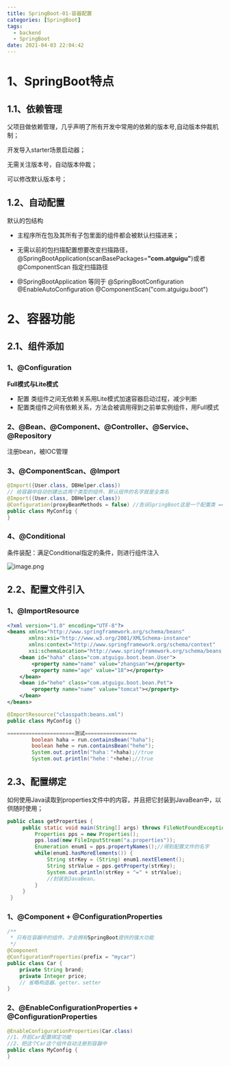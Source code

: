 ```yaml
---
title: SpringBoot-01-容器配置
categories: [SpringBoot]
tags:
  - backend
  - SpringBoot
date: 2021-04-03 22:04:42
---
```


# 1、SpringBoot特点

## 1.1、依赖管理

父项目做依赖管理，几乎声明了所有开发中常用的依赖的版本号,自动版本仲裁机制；

开发导入starter场景启动器；

无需关注版本号，自动版本仲裁；

可以修改默认版本号；

## 1.2、自动配置


默认的包结构

- 主程序所在包及其所有子包里面的组件都会被默认扫描进来；
- 无需以前的包扫描配置想要改变扫描路径，@SpringBootApplication(scanBasePackages=**"com.atguigu"**)或者@ComponentScan 指定扫描路径

- @SpringBootApplication
	等同于
	@SpringBootConfiguration
	@EnableAutoConfiguration
	@ComponentScan("com.atguigu.boot")



# 2、容器功能

## 2.1、组件添加

### 1、@Configuration

**Full模式与Lite模式**

- 配置 类组件之间无依赖关系用Lite模式加速容器启动过程，减少判断
- 配置类组件之间有依赖关系，方法会被调用得到之前单实例组件，用Full模式

### 2、@Bean、@Component、@Controller、@Service、@Repository

注册bean，被IOC管理

### 3、@ComponentScan、@Import

```java
@Import({User.class, DBHelper.class})
// 给容器中自动创建出这两个类型的组件、默认组件的名字就是全类名
@Import({User.class, DBHelper.class})
@Configuration(proxyBeanMethods = false) //告诉SpringBoot这是一个配置类 == 配置文件
public class MyConfig {
}
```

### 4、@Conditional

条件装配：满足Conditional指定的条件，则进行组件注入

![image.png](https://gitee.com/cao_ziqiang/img/raw/master/1602835786727-28b6f936-62f5-4fd6-a6c5-ae690bd1e31d.png)

## 2.2、配置文件引入

### 1、@ImportResource

```xml
<?xml version="1.0" encoding="UTF-8"?>
<beans xmlns="http://www.springframework.org/schema/beans"
       xmlns:xsi="http://www.w3.org/2001/XMLSchema-instance"
       xmlns:context="http://www.springframework.org/schema/context"
       xsi:schemaLocation="http://www.springframework.org/schema/beans http://www.springframework.org/schema/beans/spring-beans.xsd http://www.springframework.org/schema/context https://www.springframework.org/schema/context/spring-context.xsd">
    <bean id="haha" class="com.atguigu.boot.bean.User">
        <property name="name" value="zhangsan"></property>
        <property name="age" value="18"></property>
    </bean>
    <bean id="hehe" class="com.atguigu.boot.bean.Pet">
        <property name="name" value="tomcat"></property>
    </bean>
</beans>
```

```java
@ImportResource("classpath:beans.xml")
public class MyConfig {}

======================测试=================
        boolean haha = run.containsBean("haha");
        boolean hehe = run.containsBean("hehe");
        System.out.println("haha："+haha);//true
        System.out.println("hehe："+hehe);//true
```

## 2.3、配置绑定 

如何使用Java读取到properties文件中的内容，并且把它封装到JavaBean中，以供随时使用；

```java
public class getProperties {
     public static void main(String[] args) throws FileNotFoundException, IOException {
         Properties pps = new Properties();
         pps.load(new FileInputStream("a.properties"));
         Enumeration enum1 = pps.propertyNames();//得到配置文件的名字
         while(enum1.hasMoreElements()) {
             String strKey = (String) enum1.nextElement();
             String strValue = pps.getProperty(strKey);
             System.out.println(strKey + "=" + strValue);
             //封装到JavaBean。
         }
     }
 }
```

### 1、@Component + @ConfigurationProperties

```java
/**
 * 只有在容器中的组件，才会拥有SpringBoot提供的强大功能
 */
@Component
@ConfigurationProperties(prefix = "mycar")
public class Car {
    private String brand;
    private Integer price;
    // 省略构造器、getter、setter
}
```

### 2、@EnableConfigurationProperties + @ConfigurationProperties

```java
@EnableConfigurationProperties(Car.class)
//1、开启Car配置绑定功能
//2、把这个Car这个组件自动注册到容器中
public class MyConfig {
}
```

